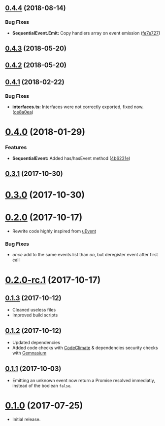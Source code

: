## [0.4.4](https://github.com/GerkinDev/sequential-event/compare/v0.4.3...v0.4.4) (2018-08-14)


### Bug Fixes

* **SequentialEvent.Emit:** Copy handlers array on event emission ([fe7e727](https://github.com/GerkinDev/sequential-event/commit/fe7e727))



## [0.4.3](https://github.com/GerkinDev/sequential-event/compare/v0.4.2...v0.4.3) (2018-05-20)



## [0.4.2](https://github.com/GerkinDev/sequential-event/compare/v0.4.1...v0.4.2) (2018-05-20)



<a name="0.4.1"></a>
## [0.4.1](https://github.com/GerkinDev/sequential-event/compare/v0.4.0...v0.4.1) (2018-02-22)


### Bug Fixes

* **interfaces.ts:** Interfaces were not correctly exported, fixed now. ([ce8a0ea](https://github.com/GerkinDev/sequential-event/commit/ce8a0ea))



<a name="0.4.0"></a>
# [0.4.0](https://github.com/GerkinDev/sequential-event/compare/v0.3.1...v0.4.0) (2018-01-29)


### Features

* **SequentialEvent:** Added has/hasEvent method ([4b6231e](https://github.com/GerkinDev/sequential-event/commit/4b6231e))



<a name="0.3.1"></a>
## [0.3.1](https://github.com/GerkinDev/sequential-event/compare/v0.3.0...v0.3.1) (2017-10-30)



<a name="0.3.0"></a>
# [0.3.0](https://github.com/GerkinDev/sequential-event/compare/v0.2.0...v0.3.0) (2017-10-30)



<a name="0.2.0"></a>
# [0.2.0](https://github.com/GerkinDev/sequential-event/compare/v0.2.0-rc.1...v0.2.0) (2017-10-17)

* Rewrite code highly inspired from [uEvent](https://github.com/mistic100/uEvent)


### Bug Fixes

* *once* add to the same events list than *on*, but deregister event after first call


<a name="0.2.0-rc.1"></a>
# [0.2.0-rc.1](https://github.com/GerkinDev/sequential-event/compare/v0.1.3...v0.2.0-rc.1) (2017-10-17)



<a name="0.1.3"></a>
## [0.1.3](https://github.com/GerkinDev/sequential-event/compare/v0.1.2...v0.1.3) (2017-10-12)


* Cleaned useless files
* Improved build scripts






<a name="0.1.2"></a>
## [0.1.2](https://github.com/GerkinDev/sequential-event/compare/v0.1.1...v0.1.2) (2017-10-12)

* Updated dependencies
* Added code checks with [CodeClimate](https://codeclimate.com/github/GerkinDev/sequential-event) & dependencies security checks with [Gemnasium](https://gemnasium.com/github.com/GerkinDev/sequential-event)


<a name="0.1.1"></a>
## [0.1.1](https://github.com/GerkinDev/sequential-event/compare/v0.1.0...v0.1.1) (2017-10-03)


* Emitting an unknown event now return a Promise resolved immediatly, instead of the boolean `false`.






<a name="0.1.0"></a>
# [0.1.0](https://github.com/GerkinDev/sequential-event/compare/v0.0.3...v0.1.0) (2017-07-25)

* Initial release.